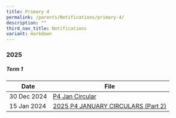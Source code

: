```yaml
---
title: Primary 4
permalink: /parents/Notifications/primary-4/
description: ""
third_nav_title: Notifications
variant: markdown
---
```

### **2025**

##### Term 1

| Date| File | 
| -------- | -------- |
|30 Dec 2024|[P4 Jan Circular](/files/Notification%202025/Pri%204/RGPS_N25_P4_001.pdf)|
|15 Jan 2024|[2025 P4 JANUARY CIRCULARS (Part 2)](/files/Notification%202025/Pri%204/RGPS_N25_P4_005.pdf)|